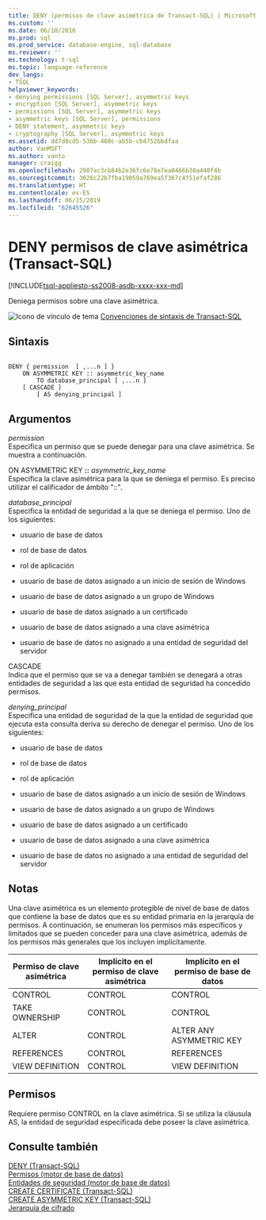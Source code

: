 ```yaml
---
title: DENY (permisos de clave asimétrica de Transact-SQL) | Microsoft Docs
ms.custom: ''
ms.date: 06/10/2016
ms.prod: sql
ms.prod_service: database-engine, sql-database
ms.reviewer: ''
ms.technology: t-sql
ms.topic: language-reference
dev_langs:
- TSQL
helpviewer_keywords:
- denying permissions [SQL Server], asymmetric keys
- encryption [SQL Server], asymmetric keys
- permissions [SQL Server], asymmetric keys
- asymmetric keys [SQL Server], permissions
- DENY statement, asymmetric keys
- cryptography [SQL Server], asymmetric keys
ms.assetid: dd7d8cd5-536b-460c-ab5b-cb4752bbdfaa
author: VanMSFT
ms.author: vanto
manager: craigg
ms.openlocfilehash: 2987ac3cb84b2e36fc6e78e7ea0466b30a440f4b
ms.sourcegitcommit: 3026c22b7fba19059a769ea5f367c4f51efaf286
ms.translationtype: HT
ms.contentlocale: es-ES
ms.lasthandoff: 06/15/2019
ms.locfileid: "62645526"
---
```

# <a name="deny-asymmetric-key-permissions-transact-sql"></a>DENY permisos de clave asimétrica (Transact-SQL)
[!INCLUDE[tsql-appliesto-ss2008-asdb-xxxx-xxx-md](../../includes/tsql-appliesto-ss2008-asdb-xxxx-xxx-md.md)]

  Deniega permisos sobre una clave asimétrica.  
   
  
 ![Icono de vínculo de tema](../../database-engine/configure-windows/media/topic-link.gif "Icono de vínculo de tema") [Convenciones de sintaxis de Transact-SQL](../../t-sql/language-elements/transact-sql-syntax-conventions-transact-sql.md)  
  
## <a name="syntax"></a>Sintaxis  
  
```  
  
DENY { permission  [ ,...n ] }   
    ON ASYMMETRIC KEY :: asymmetric_key_name   
        TO database_principal [ ,...n ]  
    [ CASCADE ]  
        [ AS denying_principal ]  
```  
  
## <a name="arguments"></a>Argumentos  
 *permission*  
 Especifica un permiso que se puede denegar para una clave asimétrica. Se muestra a continuación.  
  
 ON ASYMMETRIC KEY **::** _asymmetric_key_name_  
 Especifica la clave asimétrica para la que se deniega el permiso. Es preciso utilizar el calificador de ámbito "::".  
  
 *database_principal*  
 Especifica la entidad de seguridad a la que se deniega el permiso. Uno de los siguientes:  
  
-   usuario de base de datos  
  
-   rol de base de datos  
  
-   rol de aplicación  
  
-   usuario de base de datos asignado a un inicio de sesión de Windows  
  
-   usuario de base de datos asignado a un grupo de Windows  
  
-   usuario de base de datos asignado a un certificado  
  
-   usuario de base de datos asignado a una clave asimétrica  
  
-   usuario de base de datos no asignado a una entidad de seguridad del servidor  
  
 CASCADE  
 Indica que el permiso que se va a denegar también se denegará a otras entidades de seguridad a las que esta entidad de seguridad ha concedido permisos.  
  
 *denying_principal*  
 Especifica una entidad de seguridad de la que la entidad de seguridad que ejecuta esta consulta deriva su derecho de denegar el permiso. Uno de los siguientes:  
  
-   usuario de base de datos  
  
-   rol de base de datos  
  
-   rol de aplicación  
  
-   usuario de base de datos asignado a un inicio de sesión de Windows  
  
-   usuario de base de datos asignado a un grupo de Windows  
  
-   usuario de base de datos asignado a un certificado  
  
-   usuario de base de datos asignado a una clave asimétrica  
  
-   usuario de base de datos no asignado a una entidad de seguridad del servidor  
  
## <a name="remarks"></a>Notas  
 Una clave asimétrica es un elemento protegible de nivel de base de datos que contiene la base de datos que es su entidad primaria en la jerarquía de permisos. A continuación, se enumeran los permisos más específicos y limitados que se pueden conceder para una clave asimétrica, además de los permisos más generales que los incluyen implícitamente.  
  
|Permiso de clave asimétrica|Implícito en el permiso de clave asimétrica|Implícito en el permiso de base de datos|  
|-------------------------------|------------------------------------------|------------------------------------|  
|CONTROL|CONTROL|CONTROL|  
|TAKE OWNERSHIP|CONTROL|CONTROL|  
|ALTER|CONTROL|ALTER ANY ASYMMETRIC KEY|  
|REFERENCES|CONTROL|REFERENCES|  
|VIEW DEFINITION|CONTROL|VIEW DEFINITION|  
  
## <a name="permissions"></a>Permisos  
 Requiere permiso CONTROL en la clave asimétrica. Si se utiliza la cláusula AS, la entidad de seguridad especificada debe poseer la clave asimétrica.  
  
## <a name="see-also"></a>Consulte también  
 [DENY &#40;Transact-SQL&#41;](../../t-sql/statements/deny-transact-sql.md)   
 [Permisos &#40;motor de base de datos&#41;](../../relational-databases/security/permissions-database-engine.md)   
 [Entidades de seguridad &#40;motor de base de datos&#41;](../../relational-databases/security/authentication-access/principals-database-engine.md)   
 [CREATE CERTIFICATE &#40;Transact-SQL&#41;](../../t-sql/statements/create-certificate-transact-sql.md)   
 [CREATE ASYMMETRIC KEY &#40;Transact-SQL&#41;](../../t-sql/statements/create-asymmetric-key-transact-sql.md)   
 [Jerarquía de cifrado](../../relational-databases/security/encryption/encryption-hierarchy.md)  
  
  
